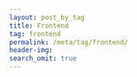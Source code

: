 ```yaml
---
layout: post_by_tag
title: Frontend
tag: frontend
permalink: /meta/tag/frontend/
header-img: 
search_omit: true
---
```

